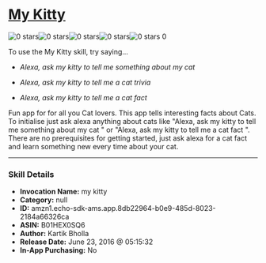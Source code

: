 # [My Kitty](http://alexa.amazon.com/#skills/amzn1.echo-sdk-ams.app.8db22964-b0e9-485d-8023-2184a66326ca)
![0 stars](../../images/ic_star_border_black_18dp_1x.png)![0 stars](../../images/ic_star_border_black_18dp_1x.png)![0 stars](../../images/ic_star_border_black_18dp_1x.png)![0 stars](../../images/ic_star_border_black_18dp_1x.png)![0 stars](../../images/ic_star_border_black_18dp_1x.png) 0

To use the My Kitty skill, try saying...

* *Alexa, ask my kitty to tell me something about my cat*

* *Alexa, ask my kitty to tell me a cat trivia*

* *Alexa, ask my kitty to tell me a cat fact*

Fun app for for all you Cat lovers.
This app tells interesting facts about Cats. To initialise just ask alexa anything about cats like "Alexa, ask my kitty to tell me something about my cat " or "Alexa, ask my kitty to tell me a cat fact ". There are no prerequisites for getting started, just ask alexa for a cat fact and learn something new every time about your cat.

***

### Skill Details

* **Invocation Name:** my kitty
* **Category:** null
* **ID:** amzn1.echo-sdk-ams.app.8db22964-b0e9-485d-8023-2184a66326ca
* **ASIN:** B01HEX0SQ6
* **Author:** Kartik Bholla
* **Release Date:** June 23, 2016 @ 05:15:32
* **In-App Purchasing:** No
